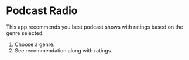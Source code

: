 # Podcast Radio

This app recommends you best podcast shows with ratings based on the genre selected.
1. Choose a genre.
2. See recommendation along with ratings.
